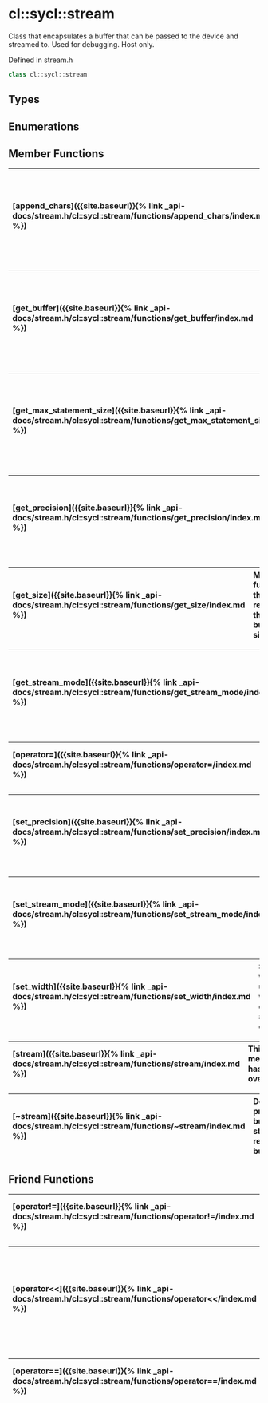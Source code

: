 ---
---
# cl::sycl::stream

Class that encapsulates a buffer that can be passed to the device and streamed to. Used for debugging. Host only. 

Defined in stream.h

```cpp
class cl::sycl::stream
```

## Types

## Enumerations

## Member Functions

| [append_chars]({{site.baseurl}}{% link _api-docs/stream.h/cl::sycl::stream/functions/append_chars/index.md %}) | Member function that appends a char buffer to the stream's buffer.  |
| :--- | :--- |

| [get_buffer]({{site.baseurl}}{% link _api-docs/stream.h/cl::sycl::stream/functions/get_buffer/index.md %}) | Member function that returns a shared_ptr to the detail buffer object.  |
| :--- | :--- |

| [get_max_statement_size]({{site.baseurl}}{% link _api-docs/stream.h/cl::sycl::stream/functions/get_max_statement_size/index.md %}) | Inline member function that returns the maximum statement size.  |
| :--- | :--- |

| [get_precision]({{site.baseurl}}{% link _api-docs/stream.h/cl::sycl::stream/functions/get_precision/index.md %}) | Inline member function that returns the precision value.  |
| :--- | :--- |

| [get_size]({{site.baseurl}}{% link _api-docs/stream.h/cl::sycl::stream/functions/get_size/index.md %}) | Member function that returns the buffer size.  |
| :--- | :--- |

| [get_stream_mode]({{site.baseurl}}{% link _api-docs/stream.h/cl::sycl::stream/functions/get_stream_mode/index.md %}) | Inline member function that returns the stream mode.  |
| :--- | :--- |

| [operator=]({{site.baseurl}}{% link _api-docs/stream.h/cl::sycl::stream/functions/operator=/index.md %}) | This member has (2) overloads |
| :--- | :--- |

| [set_precision]({{site.baseurl}}{% link _api-docs/stream.h/cl::sycl::stream/functions/set_precision/index.md %}) | Inline member function that sets the precision value.  |
| :--- | :--- |

| [set_stream_mode]({{site.baseurl}}{% link _api-docs/stream.h/cl::sycl::stream/functions/set_stream_mode/index.md %}) | Inline member function that sets the stream mode.  |
| :--- | :--- |

| [set_width]({{site.baseurl}}{% link _api-docs/stream.h/cl::sycl::stream/functions/set_width/index.md %}) | Sets the width used when displaying a stream element.  |
| :--- | :--- |

| [stream]({{site.baseurl}}{% link _api-docs/stream.h/cl::sycl::stream/functions/stream/index.md %}) | This member has (3) overloads |
| :--- | :--- |

| [~stream]({{site.baseurl}}{% link _api-docs/stream.h/cl::sycl::stream/functions/~stream/index.md %}) | Destructor, prints the buffer to stdout and resets the buffer.  |
| :--- | :--- |


## Friend Functions

| [operator!=]({{site.baseurl}}{% link _api-docs/stream.h/cl::sycl::stream/functions/operator!=/index.md %}) | Determines if lhs and rhs are not equal.  |
| :--- | :--- |

| [operator<<]({{site.baseurl}}{% link _api-docs/stream.h/cl::sycl::stream/functions/operator<</index.md %}) | Friend function declaration to give global stream operator access to private members.  |
| :--- | :--- |

| [operator==]({{site.baseurl}}{% link _api-docs/stream.h/cl::sycl::stream/functions/operator==/index.md %}) | Determines if lhs and rhs are equal.  |
| :--- | :--- |

